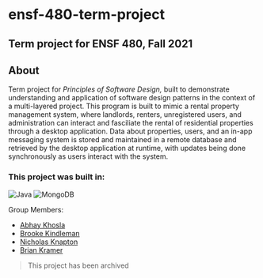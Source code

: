 # ensf-480-term-project
## Term project for ENSF 480, Fall 2021


## About
Term project for *Principles of Software Design,* built to demonstrate understanding and application of software design patterns in the context of a multi-layered project. This program is built to mimic a rental property management system, where landlords, renters, unregistered users, and administration can interact and fasciliate the rental of residential properties through a desktop application. Data about properties, users, and an in-app messaging system is stored and maintained in a remote database and retrieved by the desktop application at runtime, with updates being done synchronously as users interact with the system.

### This project was built in:

![Java](https://img.shields.io/badge/java-%23ED8B00.svg?style=for-the-badge&logo=java&logoColor=white)   ![MongoDB](https://img.shields.io/badge/MongoDB-%234ea94b.svg?style=for-the-badge&logo=mongodb&logoColor=white)

Group Members:
- <a href="abhay.khosla1@ucalgary.ca">Abhay Khosla</a>
- <a href="brooke.kindleman@ucalgary.ca">Brooke Kindleman</a>
- <a href="nicholas.knapton@ucalgary.ca">Nicholas Knapton</a>
- <a href="brian.kramer@ucalgary.ca">Brian Kramer</a>

> This project has been archived
